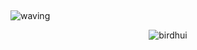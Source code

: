 ##  <a id="waving">
![waving](https://capsule-render.vercel.app/api?type=waving&height=270&text=Welcome!%20My%20little%20Github%20&fontSize=40&fontAlign=65&fontAlignY=40&color=gradient)

<!-- [![Solved.ac
프로필](http://mazassumnida.wtf/api/v2/generate_badge?boj=birdhui)](https://solved.ac/malkoring) -->
<p align="center"> <img src="https://github-readme-stats.vercel.app/api?username=birdhui&show_icons=true&theme=gradient" alt="birdhui" /> 



 
<!--
**birdhui/birdhui** is a ✨ _special_ ✨ repository because its `README.md` (this file) appears on your GitHub profile.

Here are some ideas to get you started:

- 🔭 I’m currently working on ...
- 🌱 I’m currently learning ...
- 👯 I’m looking to collaborate on ...
- 🤔 I’m looking for help with ...
- 💬 Ask me about ...
- 📫 How to reach me: ...
- 😄 Pronouns: ...
- ⚡ Fun fact: ...
-->
